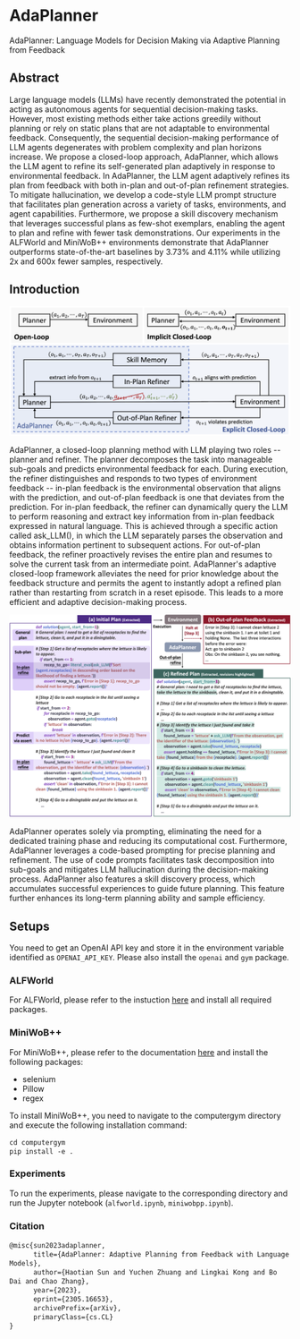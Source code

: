 # AdaPlanner
 AdaPlanner: Language Models for Decision Making via Adaptive Planning from Feedback

## Abstract
Large language models (LLMs) have recently demonstrated the potential in acting as autonomous agents for sequential decision-making tasks. However, most existing methods either take actions greedily without planning or rely on static plans that are not adaptable to environmental feedback. Consequently, the sequential decision-making performance of LLM agents degenerates with problem complexity and plan horizons increase. We propose a closed-loop approach, AdaPlanner, which allows the LLM agent to refine its self-generated plan adaptively in response to environmental feedback. In AdaPlanner, the LLM agent adaptively refines its plan from feedback with both in-plan and out-of-plan refinement strategies. To mitigate hallucination, we develop a code-style LLM prompt structure that facilitates plan generation across a variety of tasks, environments, and agent capabilities. Furthermore, we propose a skill discovery mechanism that leverages successful plans as few-shot exemplars, enabling the agent to plan and refine with fewer task demonstrations. Our experiments in the ALFWorld and MiniWoB++ environments demonstrate that AdaPlanner outperforms state-of-the-art baselines by 3.73% and 4.11% while utilizing 2x and 600x fewer samples, respectively.

## Introduction
![framework](figures/fig-framework.png)

AdaPlanner, a closed-loop planning method with LLM playing two roles -- planner and refiner.
The planner decomposes the task into manageable sub-goals and predicts environmental feedback for each.
During execution, the refiner distinguishes and responds to two types of environment feedback -- in-plan feedback is the environmental observation that aligns with the prediction, and out-of-plan feedback is one that deviates from the prediction.
For in-plan feedback, the refiner can dynamically query the LLM to perform reasoning and extract key information from in-plan feedback expressed in natural language.
 This is achieved through a specific action called ask_LLM(), in which the LLM separately parses the observation and obtains information pertinent to subsequent actions.
For out-of-plan feedback, the refiner proactively revises the entire plan and resumes to solve the current task from an intermediate point.
AdaPlanner's adaptive closed-loop framework alleviates the need for prior knowledge about the feedback structure and permits the agent to instantly adopt a refined plan rather than restarting from scratch in a reset episode. This leads to a more efficient and adaptive decision-making process. 

![code](figures/fig-code_illustration.png)

AdaPlanner operates solely via prompting, eliminating the need for a dedicated training phase and reducing its computational cost.
Furthermore, AdaPlanner leverages a code-based prompting for precise planning and refinement. The use of code prompts facilitates task decomposition into sub-goals and mitigates LLM hallucination during the decision-making process.
AdaPlanner also features a skill discovery process, which accumulates successful experiences to guide future planning. This feature further enhances its long-term planning ability and sample efficiency.
## Setups
You need to get an OpenAI API key and store it in the environment variable identified as `OPENAI_API_KEY`. Please also install the `openai` and `gym` package.

### ALFWorld
For ALFWorld, please refer to the instuction [here](https://github.com/alfworld/alfworld) and install all required packages.

### MiniWoB++
For MiniWoB++, please refer to the documentation [here](https://miniwob.farama.org/content/getting_started/) and install the following packages:
- selenium
- Pillow
- regex

To install MiniWoB++, you need to navigate to the computergym directory and execute the following installation command:
```
cd computergym
pip install -e .
```

### Experiments
To run the experiments, please navigate to the corresponding directory and run the Jupyter notebook (`alfworld.ipynb`, `miniwobpp.ipynb`).

### Citation
```
@misc{sun2023adaplanner,
      title={AdaPlanner: Adaptive Planning from Feedback with Language Models}, 
      author={Haotian Sun and Yuchen Zhuang and Lingkai Kong and Bo Dai and Chao Zhang},
      year={2023},
      eprint={2305.16653},
      archivePrefix={arXiv},
      primaryClass={cs.CL}
}
```


